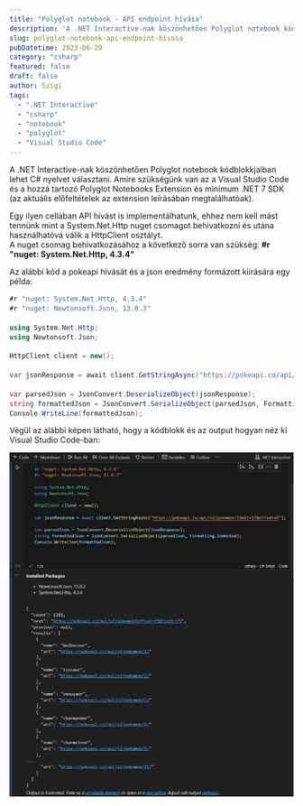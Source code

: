 ```yaml
---
title: "Polyglot notebook - API endpoint hívása"
description: 'A .NET Interactive-nak köszönhetően Polyglot notebook kódblokkjaiban lehet C# nyelvet választani.'
slug: polyglot-notebook-api-endpoint-hivasa
pubDatetime: 2023-06-29
category: "csharp"
featured: false
draft: false
author: Szigi
tags: 
  - ".NET Interactive"
  - "csharp"
  - "notebook"
  - "polyglot"
  - "Visual Studio Code"
---
```


A .NET Interactive-nak köszönhetően Polyglot notebook kódblokkjaiban lehet C# nyelvet választani. Amire szükségünk van az a Visual Studio Code és a hozzá tartozó Polyglot Notebooks Extension és minimum .NET 7 SDK (az aktuális előfeltételek az extension leírásában megtalálhatóak).

Egy ilyen cellában API hívást is implementálhatunk, ehhez nem kell mást tennünk mint a System.Net.Http nuget csomagot behivatkozni és utána használhatóvá válik a HttpClient osztályt.  
A nuget csomag behivatkozásához a következő sorra van szükség: **#r "nuget: System.Net.Http, 4.3.4"**

Az alábbi kód a pokeapi hívását és a json eredmény formázott kiírására egy példa:

```csharp
#r "nuget: System.Net.Http, 4.3.4"
#r "nuget: Newtonsoft.Json, 13.0.3"

using System.Net.Http;
using Newtonsoft.Json;

HttpClient client = new();

var jsonResponse = await client.GetStringAsync("https://pokeapi.co/api/v2/pokemon?limit=15&offset=0");

var parsedJson = JsonConvert.DeserializeObject(jsonResponse);
string formattedJson = JsonConvert.SerializeObject(parsedJson, Formatting.Indented);
Console.WriteLine(formattedJson);
```

Végül az alábbi képen látható, hogy a kódblokk és az output hogyan néz ki Visual Studio Code-ban:

![Kép a Polyglot notebook fájlban látható kódról és a futás eredményéről](./image-3.png)
